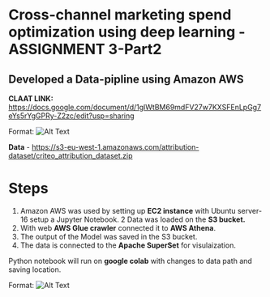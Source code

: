 # **Cross-channel marketing spend optimization using deep learning - ASSIGNMENT 3-Part2**

## **Developed a Data-pipline using  Amazon AWS** 

**CLAAT LINK:**  https://docs.google.com/document/d/1glWtBM69mdFV27w7KXSFEnLpGg7eYs5rYgGPRy-Z2zc/edit?usp=sharing

Format: ![Alt Text](https://github.com/Abhishek-Gargha-Maheshwarappa/INFO7374DigitalMarketingAnalytics/blob/master/Assignment%203%20part2/Data%20Flow.png)

**Data** -  https://s3-eu-west-1.amazonaws.com/attribution-dataset/criteo_attribution_dataset.zip

# **Steps**
1.  Amazon AWS was used by setting up **EC2 instance** with Ubuntu server-16 setup a Jupyter Notebook. 
2   Data was loaded on the **S3 bucket.**
3.  With web **AWS Glue crawler** connected it to **AWS Athena**.
4.  The output of the Model was saved in the S3 bucket.
5.  The data is connected to the **Apache SuperSet** for visulaization.
 
Python notebook will run on **google colab** with changes to data path and saving location.


Format: ![Alt Text](https://github.com/Abhishek-Gargha-Maheshwarappa/INFO7374DigitalMarketingAnalytics/blob/master/Assignment%203%20part2/Data%20Flow.png)

